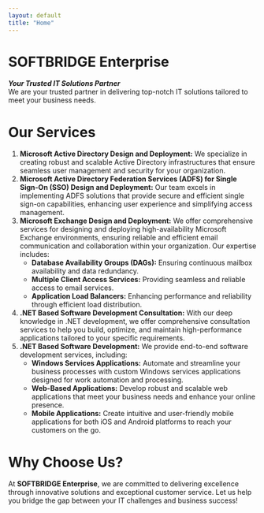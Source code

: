 ```yaml
---
layout: default
title: "Home"
---
```

# SOFTBRIDGE Enterprise
***Your Trusted IT Solutions Partner***  
We are your trusted partner in delivering top-notch IT solutions tailored to meet your business needs.    

# Our Services 
1. **Microsoft Active Directory Design and Deployment:**  We specialize in creating robust and scalable Active Directory infrastructures that ensure seamless user management and security for your organization.
2. **Microsoft Active Directory Federation Services (ADFS) for Single Sign-On (SSO) Design and Deployment:**  Our team excels in implementing ADFS solutions that provide secure and efficient single sign-on capabilities, enhancing user experience and simplifying access management.
3. **Microsoft Exchange Design and Deployment:**  We offer comprehensive services for designing and deploying high-availability Microsoft Exchange environments, ensuring reliable and efficient email communication and collaboration within your organization. Our expertise includes:
   - **Database Availability Groups (DAGs):** Ensuring continuous mailbox availability and data redundancy.
   - **Multiple Client Access Services:** Providing seamless and reliable access to email services.
   - **Application Load Balancers:** Enhancing performance and reliability through efficient load distribution.
4. **.NET Based Software Development Consultation:**  With our deep knowledge in .NET development, we offer comprehensive consultation services to help you build, optimize, and maintain high-performance applications tailored to your specific requirements.
5. **.NET Based Software Development:** We provide end-to-end software development services, including:  
   - **Windows Services Applications:** Automate and streamline your business processes with custom Windows services applications designed for work automation and processing.
   - **Web-Based Applications:** Develop robust and scalable web applications that meet your business needs and enhance your online presence.
   - **Mobile Applications:** Create intuitive and user-friendly mobile applications for both iOS and Android platforms to reach your customers on the go.
  
# Why Choose Us?  
At **SOFTBRIDGE Enterprise**, we are committed to delivering excellence through innovative solutions and exceptional customer service. Let us help you bridge the gap between your IT challenges and business success!
